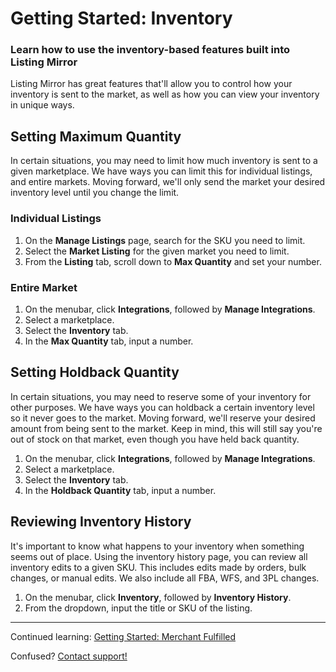 # Getting Started: Inventory
### Learn how to use the inventory-based features built into Listing Mirror 

Listing Mirror has great features that'll allow you to control how your inventory is sent to the market, as well as how you can view your inventory in unique ways.

## Setting Maximum Quantity

In certain situations, you may need to limit how much inventory is sent to a given marketplace. We have ways you can limit this for individual listings, and entire markets. 
Moving forward, we'll only send the market your desired inventory level until you change the limit. 

### Individual Listings

1. On the **Manage Listings** page, search for the SKU you need to limit.
2. Select the **Market Listing** for the given market you need to limit. 
3. From the **Listing** tab, scroll down to **Max Quantity** and set your number.

### Entire Market

1. On the menubar, click **Integrations**, followed by **Manage Integrations**.
2. Select a marketplace.
3. Select the **Inventory** tab.
4. In the **Max Quantity** tab, input a number. 

## Setting Holdback Quantity

In certain situations, you may need to reserve some of your inventory for other purposes. We have ways you can holdback a certain inventory level so it never goes to the market.
Moving forward, we'll reserve your desired amount from being sent to the market. Keep in mind, this will still say you're out of stock on that market, even though you have held back quantity. 

1. On the menubar, click **Integrations**, followed by **Manage Integrations**.
2. Select a marketplace.
3. Select the **Inventory** tab.
4. In the **Holdback Quantity** tab, input a number. 

## Reviewing Inventory History

It's important to know what happens to your inventory when something seems out of place. Using the inventory history page, you can review all inventory edits to a given SKU. 
This includes edits made by orders, bulk changes, or manual edits. We also include all FBA, WFS, and 3PL changes. 

1. On the menubar, click **Inventory**, followed by **Inventory History**. 
2. From the dropdown, input the title or SKU of the listing.

***

Continued learning: [Getting Started: Merchant Fulfilled](mf)

Confused? [Contact support!](https://support.listingmirror.com/hc/en-us/articles/360057441252)